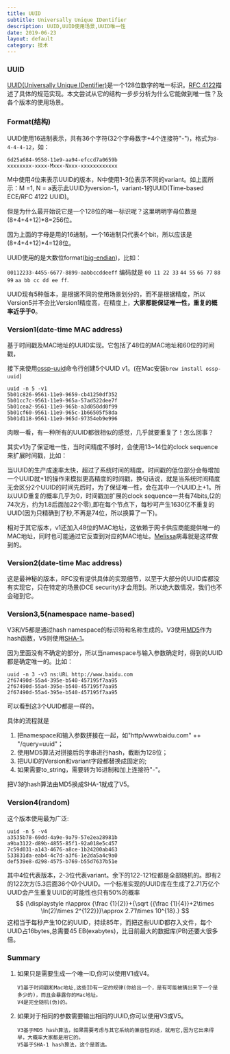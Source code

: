 ```yaml
---
title: UUID
subtitle: Universally Unique IDentifier
description: UUID,UUID使用场景,UUID唯一性
date: 2019-06-23
layout: default
category: 技术
---
```




### UUID

[UUID(Universally Unique IDentifier)](https://en.wikipedia.org/wiki/Universally_unique_identifier)是一个128位数字的唯一标识。[RFC 4122](https://tools.ietf.org/html/rfc4122)描述了具体的规范实现。本文尝试从它的结构一步步分析为什么它能做到唯一性？及各个版本的使用场景。

### Format(结构)

UUID使用16进制表示，共有36个字符(32个字母数字+4个连接符"-")，格式为`8-4-4-4-12`，如：

```shell
6d25a684-9558-11e9-aa94-efccd7a0659b
xxxxxxxx-xxxx-Mxxx-Nxxx-xxxxxxxxxxxx
```

M中使用4位来表示UUID的版本，N中使用1-3位表示不同的variant。如上面所示：M =1, N = a表示此UUID为version-1，variant-1的UUID(Time-based ECE/RFC 4122 UUID)。

但是为什么最开始说它是一个128位的唯一标识呢？这里明明字母位数是(8+4+4+12)*8=256位。

因为上面的字母是用的16进制，一个16进制只代表4个bit，所以应该是(8+4+4+12)*4=128位。

UUID使用的是大数位format([big-endian](https://en.wikipedia.org/wiki/Endianness#Big))，比如：

`00112233-4455-6677-8899-aabbccddeeff` 编码就是 `00 11 22 33` `44 55` `66 77` `88 99` `aa bb cc dd ee ff`.

UUID现有5种版本，是根据不同的使用场景划分的，而不是根据精度，所以Version5并不会比Version1精度高，在精度上，**大家都能保证唯一性，重复的概率近乎于0**。

### Version1(date-time MAC address)

基于时间戳及MAC地址的UUID实现。它包括了48位的MAC地址和60位的时间戳，

接下来使用[ossp-uuid](https://web.archive.org/web/20190314034428/http://www.ossp.org/pkg/lib/uuid/)命令行创建5个UUID v1。(在Mac安装`brew install ossp-uuid`)

```shell
uuid -n 5 -v1
5b01c826-9561-11e9-9659-cb41250df352
5b01cc7c-9561-11e9-965a-57ad522dee7f
5b01cea2-9561-11e9-965b-a3d050dd0f99
5b01cf60-9561-11e9-965c-1b66505f58da
5b01d118-9561-11e9-965d-97354eb9e996
```

肉眼一看，有一种所有的UUID都很相似的感觉，几乎就要重复了！怎么回事？

其实v1为了保证唯一性，当时间精度不够时，会使用13~14位的clock sequence来扩展时间戳，比如：

当UUID的生产成速率太快，超过了系统时间的精度。时间戳的低位部分会每增加一个UUID就+1的操作来模拟更高精度的时间戳，换句话说，就是当系统时间精度无会区分2个UUID的时间先后时，为了保证唯一性，会在其中一个UUID上+1。所以UUID重复的概率几乎为0，时间戳加扩展的clock sequence一共有74bits,(2的74次方，约为1.8后面加22个零),即在每个节点下，每秒可产生1630亿不重复的UUID(因为只精确到了秒,不再是74位，所以换算了一下)。

相对于其它版本，v1还加入48位的MAC地址，这依赖于网卡供应商能提供唯一的MAC地址，同时也可能通过它反查到对应的MAC地址。[Melissa](https://en.wikipedia.org/wiki/Melissa_(computer_virus))病毒就是这样做到的。

### Version2(date-time Mac address)

这是最神秘的版本，RFC没有提供具体的实现细节，以至于大部分的UUID库都没有实现它，只在特定的场景(DCE security)才会用到。所以绝大数情况，我们也不会碰到它。

### Version3,5(namespace name-based)

V3和V5都是通过hash namespace的标识符和名称生成的。V3使用[MD5](https://en.wikipedia.org/wiki/MD5)作为hash函数，V5则使用[SHA-1](https://en.wikipedia.org/wiki/SHA-1)。

因为里面没有不确定的部分，所以当namespace与输入参数确定时，得到的UUID都是确定唯一的。比如：

```shell
uuid -n 3 -v3 ns:URL http://www.baidu.com
2f67490d-55a4-395e-b540-457195f7aa95
2f67490d-55a4-395e-b540-457195f7aa95
2f67490d-55a4-395e-b540-457195f7aa95
```

可以看到这3个UUID都是一样的。

具体的流程就是

1. 把namespace和输入参数拼接在一起，如"http/wwwbaidu.com" ++ "/query=uuid"；
2. 使用MD5算法对拼接后的字串进行hash，截断为128位；
3. 把UUID的Version和variant字段都替换成固定的;
4. 如果需要to_string，需要转为16进制和加上连接符"-"。

把V3的hash算法由MD5换成SHA-1就成了V5。

### Version4(random)

这个版本使用最为广泛:
```shell
uuid -n 5 -v4
a3535b78-69dd-4a9e-9a79-57e2ea28981b
a9ba3122-d89b-4855-85f1-92a018e5c457
7c59d031-a143-4676-a8ce-1b24200ab463
533831da-eab4-4c7d-a3f6-1e2da5a4c9a0
def539e8-d298-4575-b769-b55d7637b51e
```

其中4位代表版本，2-3位代表variant。余下的122-121位都是全部随机的。即有2的122次方(5.3后面36个0)个UUID。一个标准实现的UUID库在生成了2.71万亿个UUID会产生重复UUID的可能性也只有50%的概率
$$
{\displaystyle n\approx {\frac {1}{2}}+{\sqrt {{\frac {1}{4}}+2\times \ln(2)\times 2^{122}}}\approx 2.71\times 10^{18}.}
$$
这相当于每秒产生10亿的UUID，持续85年，而把这些UUID都存入文件，每个UUID占16bytes,总需要45 EB(exabytes)，比目前最大的数据库(PB)还要大很多倍。

### Summary

1. 如果只是需要生成一个唯一ID,你可以使用V1或V4。

   ```shell
   V1基于时间戳和Mac地址,这些ID有一定的规律(你给出一个，是有可能被猜出来下一个是多少的)，而且会暴露你的Mac地址。
   V4是完全随机(伪)的。
   ```

2. 如果对于相同的参数需要输出相同的UUID,你可以使用V3或V5。

   ```shell
   V3基于MD5 hash算法，如果需要考虑与其它系统的兼容性的话，就用它,因为它出来得早，大概率大家都是用它的。
   V5基于SHA-1 hash算法，这个是首选。
   ```

